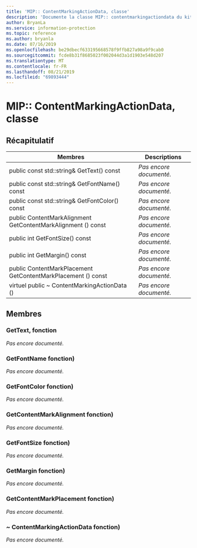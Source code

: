 ```yaml
---
title: 'MIP:: ContentMarkingActionData, classe'
description: 'Documente la classe MIP:: contentmarkingactiondata du kit de développement logiciel (SDK) Microsoft Information Protection (MIP).'
author: BryanLa
ms.service: information-protection
ms.topic: reference
ms.author: bryanla
ms.date: 07/16/2019
ms.openlocfilehash: be29dbecf633195668578f9ffb827a98a9f9cab0
ms.sourcegitcommit: fcde8b31f8685023f002044d3a1d1903e548d207
ms.translationtype: MT
ms.contentlocale: fr-FR
ms.lasthandoff: 08/21/2019
ms.locfileid: "69893444"
---
```

# <a name="class-mipcontentmarkingactiondata"></a>MIP:: ContentMarkingActionData, classe 
  
## <a name="summary"></a>Récapitulatif
 Membres                        | Descriptions                                
--------------------------------|---------------------------------------------
public const std::string& GetText() const  | _Pas encore documenté._
public const std::string& GetFontName() const  | _Pas encore documenté._
public const std::string& GetFontColor() const  | _Pas encore documenté._
public ContentMarkAlignment GetContentMarkAlignment () const  | _Pas encore documenté._
public int GetFontSize() const  | _Pas encore documenté._
public int GetMargin() const  | _Pas encore documenté._
public ContentMarkPlacement GetContentMarkPlacement () const  | _Pas encore documenté._
virtuel public ~ ContentMarkingActionData ()  | _Pas encore documenté._
  
## <a name="members"></a>Membres
  
### <a name="gettext-function"></a>GetText, fonction
_Pas encore documenté._

  
### <a name="getfontname-function"></a>GetFontName fonction)
_Pas encore documenté._

  
### <a name="getfontcolor-function"></a>GetFontColor fonction)
_Pas encore documenté._

  
### <a name="getcontentmarkalignment-function"></a>GetContentMarkAlignment fonction)
_Pas encore documenté._

  
### <a name="getfontsize-function"></a>GetFontSize fonction)
_Pas encore documenté._

  
### <a name="getmargin-function"></a>GetMargin fonction)
_Pas encore documenté._

  
### <a name="getcontentmarkplacement-function"></a>GetContentMarkPlacement fonction)
_Pas encore documenté._

  
### <a name="contentmarkingactiondata-function"></a>~ ContentMarkingActionData fonction)
_Pas encore documenté._
